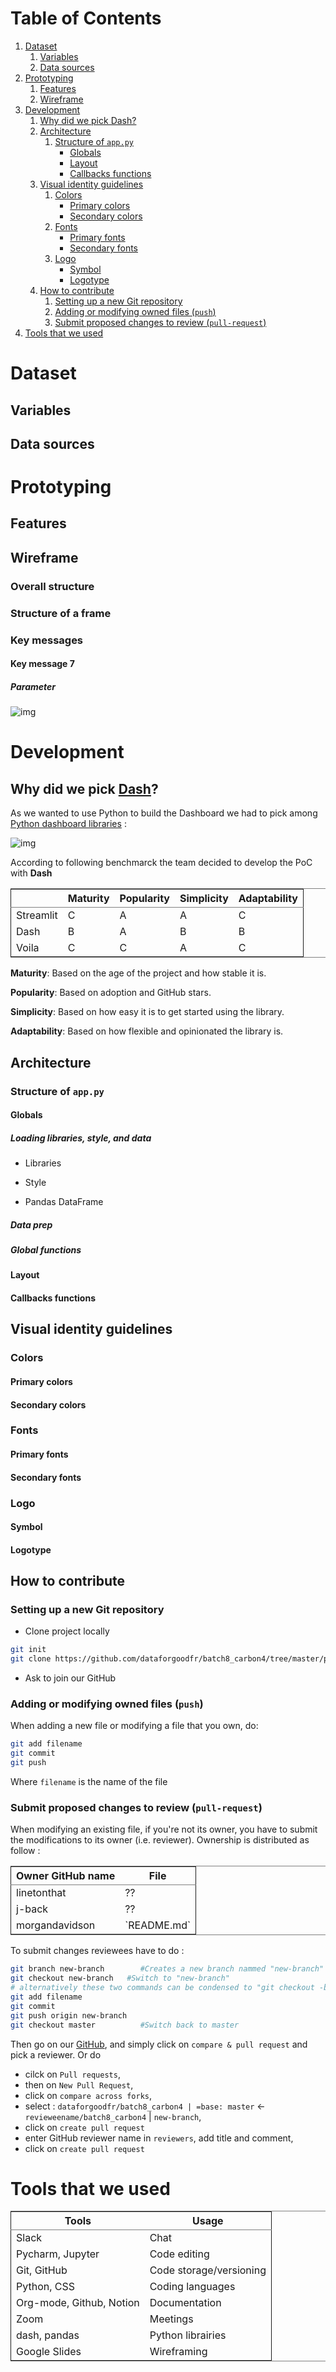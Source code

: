
# Table of Contents

1.  [Dataset](#org0d21a5d)
    1.  [Variables](#org7feb939)
    2.  [Data sources](#orgf83378e)
2.  [Prototyping](#org39f0f68)
    1.  [Features](#org850f2ea)
    2.  [Wireframe](#org00cb457)
3.  [Development](#org909a422)
    1.  [Why did we pick Dash?](#org274dca1)
    2.  [Architecture](#orgbfbe61b)
        1.  [Structure of `app.py`](#org3834c0b)
            -   [Globals](#org1a561f9)
            -   [Layout](#orgc060127)
            -   [Callbacks functions](#org084a2c5)
    3.  [Visual identity guidelines](#orgc6f66d4)
        1.  [Colors](#orgb4c6f8a)
            -   [Primary colors](#org2a17b83)
            -   [Secondary colors](#org32f3529)
        2.  [Fonts](#orgb2a2e6d)
            -   [Primary fonts](#orgd254b8f)
            -   [Secondary fonts](#org02fe1e6)
        3.  [Logo](#orge02fe30)
            -   [Symbol](#org12fabfa)
            -   [Logotype](#org697a356)
    4.  [How to contribute](#orgd249d81)
        1.  [Setting up a new Git repository](#org72c565e)
        2.  [Adding or modifying owned files (`push`)](#org8f4a35d)
        3.  [Submit proposed changes to review (`pull-request`)](#orgcc58583)
4.  [Tools that we used](#orgc53a177)



<a id="org0d21a5d"></a>

# Dataset


<a id="org7feb939"></a>

## Variables


<a id="orgf83378e"></a>

## Data sources


<a id="org39f0f68"></a>

# Prototyping


<a id="org850f2ea"></a>

## Features


<a id="org00cb457"></a>

## Wireframe


<a id="org2274fb8"></a>

### Overall structure


<a id="orgf38ecd1"></a>

### Structure of a frame


<a id="org10ba379"></a>

### Key messages


<a id="orgafbf5bf"></a>

#### Key message 7


##### Parameter

![img](./Pics/C_5-1_wireframe_7_sector.png "Key message 7 parameters")


<a id="org633a48c"></a>


# Development


<a id="org274dca1"></a>

## Why did we pick [Dash](https://plotly.com/dash/)?

As we wanted to use Python to build the Dashboard we had to pick among [Python dashboard libraries](https://pyviz.org/tools.html) :

![img](./Pics/dashboardlibraries.png "Python dashboarding libraries")

According to following benchmarck the team decided to develop the PoC with ****Dash****

<table border="2" cellspacing="0" cellpadding="6" rules="groups" frame="hsides">


<colgroup>
<col  class="org-left" />

<col  class="org-left" />

<col  class="org-left" />

<col  class="org-left" />

<col  class="org-left" />
</colgroup>
<thead>
<tr>
<th scope="col" class="org-left">&#xa0;</th>
<th scope="col" class="org-left">Maturity</th>
<th scope="col" class="org-left">Popularity</th>
<th scope="col" class="org-left">Simplicity</th>
<th scope="col" class="org-left">Adaptability</th>
</tr>
</thead>

<tbody>
<tr>
<td class="org-left">Streamlit</td>
<td class="org-left">C</td>
<td class="org-left">A</td>
<td class="org-left">A</td>
<td class="org-left">C</td>
</tr>


<tr>
<td class="org-left">Dash</td>
<td class="org-left">B</td>
<td class="org-left">A</td>
<td class="org-left">B</td>
<td class="org-left">B</td>
</tr>


<tr>
<td class="org-left">Voila</td>
<td class="org-left">C</td>
<td class="org-left">C</td>
<td class="org-left">A</td>
<td class="org-left">C</td>
</tr>
</tbody>
</table>

****Maturity****: Based on the age of the project and how stable it is.

****Popularity****: Based on adoption and GitHub stars.

****Simplicity****: Based on how easy it is to get started using the library.

****Adaptability****: Based on how flexible and opinionated the library is.


<a id="orgbfbe61b"></a>

## Architecture


<a id="org3834c0b"></a>

### Structure of `app.py`


<a id="org1a561f9"></a>

#### Globals


##### Loading libraries, style, and data

-   Libraries

-   Style

-   Pandas DataFrame


##### Data prep


##### Global functions


<a id="orgc060127"></a>

#### Layout


<a id="org084a2c5"></a>

#### Callbacks functions


<a id="orgc6f66d4"></a>

## Visual identity guidelines


<a id="orgb4c6f8a"></a>

### Colors


<a id="org2a17b83"></a>

#### Primary colors


<a id="org32f3529"></a>

#### Secondary colors


<a id="orgb2a2e6d"></a>

### Fonts


<a id="orgd254b8f"></a>

#### Primary fonts


<a id="org02fe1e6"></a>

#### Secondary fonts


<a id="orge02fe30"></a>

### Logo


<a id="org12fabfa"></a>

#### Symbol


<a id="org697a356"></a>

#### Logotype


<a id="orgd249d81"></a>

## How to contribute


<a id="org72c565e"></a>

### Setting up a new Git repository

-   Clone project locally

```sh
git init
git clone https://github.com/dataforgoodfr/batch8_carbon4/tree/master/plateforme
```
-   Ask to join our GitHub


<a id="org8f4a35d"></a>

### Adding or modifying owned files (`push`)

When adding a new file or modifying a file that you own, do:

```sh
git add filename
git commit
git push
```

Where `filename` is the name of the file


<a id="orgcc58583"></a>

### Submit proposed changes to review (`pull-request`)

When modifying an existing file, if you're not its owner, you have to submit the modifications to its owner (i.e. reviewer). Ownership is distributed as follow :

<table border="2" cellspacing="0" cellpadding="6" rules="groups" frame="hsides">


<colgroup>
<col  class="org-left" />

<col  class="org-left" />
</colgroup>
<thead>
<tr>
<th scope="col" class="org-left">Owner GitHub name</th>
<th scope="col" class="org-left">File</th>
</tr>
</thead>

<tbody>
<tr>
<td class="org-left">linetonthat</td>
<td class="org-left">??</td>
</tr>


<tr>
<td class="org-left">j-back</td>
<td class="org-left">??</td>
</tr>


<tr>
<td class="org-left">morgandavidson</td>
<td class="org-left">`README.md`</td>
</tr>
</tbody>
</table>

To submit changes reviewees have to do :

```sh
git branch new-branch        #Creates a new branch nammed "new-branch"
git checkout new-branch   #Switch to "new-branch"
# alternatively these two commands can be condensed to "git checkout -b new-branch"
git add filename
git commit
git push origin new-branch
git checkout master          #Switch back to master
```

Then go on our [GitHub](https://github.com/dataforgoodfr/batch8_worldbank), and simply click on `compare & pull request` and pick a reviewer. Or do

-   cilck on `Pull requests`,
-   then on `New Pull Request`,
-   click on `compare across forks`,
-   select : `dataforgoodfr/batch8_carbon4 | =base: master` <- `revieweename/batch8_carbon4` | `new-branch`,
-   click on `create pull request`
-   enter GitHub reviewer name in `reviewers`, add title and comment,
-   click on `create pull request`


<a id="orgc53a177"></a>

# Tools that we used

<table border="2" cellspacing="0" cellpadding="6" rules="groups" frame="hsides">


<colgroup>
<col  class="org-left" />

<col  class="org-left" />
</colgroup>
<thead>
<tr>
<th scope="col" class="org-left">Tools</th>
<th scope="col" class="org-left">Usage</th>
</tr>
</thead>

<tbody>
<tr>
<td class="org-left">Slack</td>
<td class="org-left">Chat</td>
</tr>


<tr>
<td class="org-left">Pycharm, Jupyter</td>
<td class="org-left">Code editing</td>
</tr>


<tr>
<td class="org-left">Git, GitHub</td>
<td class="org-left">Code storage/versioning</td>
</tr>


<tr>
<td class="org-left">Python, CSS</td>
<td class="org-left">Coding languages</td>
</tr>


<tr>
<td class="org-left">Org-mode, Github, Notion</td>
<td class="org-left">Documentation</td>
</tr>


<tr>
<td class="org-left">Zoom</td>
<td class="org-left">Meetings</td>
</tr>


<tr>
<td class="org-left">dash, pandas</td>
<td class="org-left">Python librairies</td>
</tr>


<tr>
<td class="org-left">Google Slides</td>
<td class="org-left">Wireframing</td>
</tr>
</tbody>
</table>
